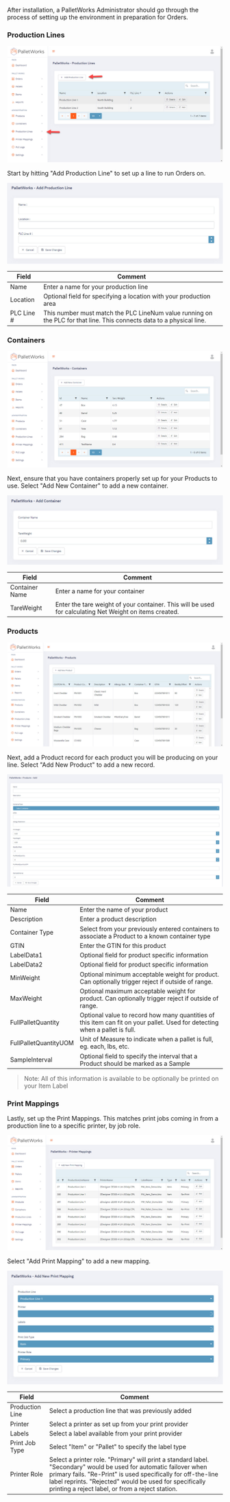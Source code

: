After installation, a PalletWorks Administrator should go through the process of setting up the environment in preparation for Orders.

### Production Lines

![](images/productionline-index.jpg)

Start by hitting "Add Production Line" to set up a line to run Orders on. 

![](images/productionline-add.jpg)

| Field | Comment |
| ---------- | ---------------------------|
| Name | Enter a name for your production line |
| Location | Optional field for specifying a location with your production area |
| PLC Line # | This number must match the PLC LineNum value running on the PLC for that line. This connects data to a physical line. |

### Containers

![](images/containers-index.jpg)

Next, ensure that you have containers properly set up for your Products to use. Select "Add New Container" to add a new container.

![](images/containers-add.jpg)

| Field | Comment |
| ---------- | ---------------------------|
| Container Name | Enter a name for your container |
| TareWeight | Enter the tare weight of your container. This will be used for calculating Net Weight on items created. |

### Products

![](images/products-index.jpg)

Next, add a Product record for each product you will be producing on your line. Select "Add New Product" to add a new record.

![](images/products-add.jpg)

| Field | Comment |
| ---------- | ---------------------------|
| Name | Enter the name of your product |
| Description | Enter a product description |
| Container Type | Select from your previously entered containers to associate a Product to a known container type |
| GTIN | Enter the GTIN for this product | 
| LabelData1 | Optional field for product specific information | 
| LabelData2 | Optional field for product specific information | 
| MinWeight | Optional minimum acceptable weight for product. Can optionally trigger reject if outside of range. | 
| MaxWeight | Optional maximum acceptable weight for product. Can optionally trigger reject if outside of range. | 
| FullPalletQuantity | Optional value to record how many quantities of this item can fit on your pallet. Used for detecting when a pallet is full. |
| FullPalletQuantityUOM | Unit of Measure to indicate when a pallet is full, eg. each, lbs, etc. |
| SampleInterval | Optional field to specify the interval that a Product should be marked as a Sample | 

> Note: All of this information is available to be optionally be printed on your Item Label

### Print Mappings

Lastly, set up the Print Mappings. This matches print jobs coming in from a production line to a specific printer, by job role.

![](images/printmappings-index.jpg)

Select "Add Print Mapping" to add a new mapping.

![](images/printmapping-add.jpg)

| Field | Comment |
| ---------- | ---------------------------|
| Production Line | Select a production line that was previously added |
| Printer | Select a printer as set up from your print provider |
| Labels | Select a label available from your print provider |
| Print Job Type | Select "Item" or "Pallet" to specify the label type | 
| Printer Role | Select a printer role. "Primary" will print a standard label. "Secondary" would be used for automatic failover when primary fails. "Re-Print" is used specifically for off-the-line label reprints. "Rejected" would be used for specifically printing a reject label, or from a reject station.  | 


